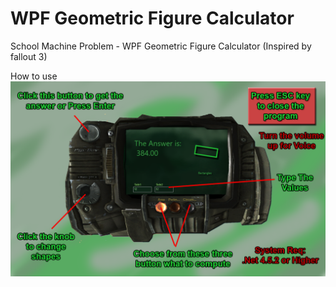 # WPF Geometric Figure Calculator
 School Machine Problem - WPF Geometric Figure Calculator (Inspired by fallout 3) 

 How to use
 ![instruction](/misc/instruction.png)